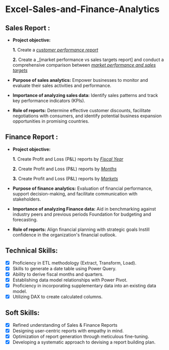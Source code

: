 # Excel-Sales-and-Finance-Analytics
## Sales Report :

- **Project objective:** 

    **1.** Create a _[customer performance report](https://github.com/AkhilAkki35/Excel-Sales-and-Finance-Analytics/blob/main/Customer%20Performance%20Report.pdf)_ 

    **2.** Create a _[market performance vs sales targets report] and conduct a comprehensive comparison between _[market performance and sales targets](https://github.com/AkhilAkki35/Excel-Sales-and-Finance-Analytics/blob/main/Market%20Performance%20vs%20Target%20Report.pdf)_

- **Purpose of sales analytics:** Empower businesses to monitor and evaluate their sales activities and performance.

- **Importance of analyzing sales data:** Identify sales patterns and track key performance indicators (KPIs).

- **Role of reports:** Determine effective customer discounts, facilitate negotiations with consumers, and identify potential business expansion opportunities in promising countries.


## Finance Report :

- **Project objective:** 

    **1.** Create Profit and Loss (P&L) reports by _[Fiscal Year](https://github.com/AkhilAkki35/Excel-Sales-and-Finance-Analytics/blob/main/P%26L%20Statement%20by%20Fiscal%20Year.pdf)_  

    **2.** Create Profit and Loss (P&L) reports by _[Months](https://github.com/AkhilAkki35/Excel-Sales-and-Finance-Analytics/blob/main/P%26L%20Statement%20by%20Months.pdf)_
  
   **3.** Create Profit and Loss (P&L) reports by _[Markets](https://github.com/AkhilAkki35/Excel-Sales-and-Finance-Analytics/blob/main/P%26L%20Statement%20by%20Markets.pdf)_

- **Purpose of finance analytics:** Evaluation of financial performance, support decision-making, and facilitate communication with stakeholders.

- **Importance of analyzing Finance data:** Aid in benchmarking against industry peers and previous periods Foundation for budgeting and forecasting.

- **Role of reports:** Align financial planning with strategic goals Instill confidence in the organization's financial outlook.


## Technical Skills:
- [x]	Proficiency in ETL methodology (Extract, Transform, Load).
- [x]	Skills to generate a date table using Power Query.
- [x]	Ability to derive fiscal months and quarters.
- [x]	Establishing data model relationships with Power Pivot.
- [x]	Proficiency in incorporating supplementary data into an existing data model.
- [x]	Utilizing DAX to create calculated columns.

## Soft Skills:
- [x]	Refined understanding of Sales & Finance Reports
- [x]	Designing user-centric reports with empathy in mind.
- [x]	Optimization of report generation through meticulous fine-tuning.
- [x]	Developing a systematic approach to devising a report building plan.
